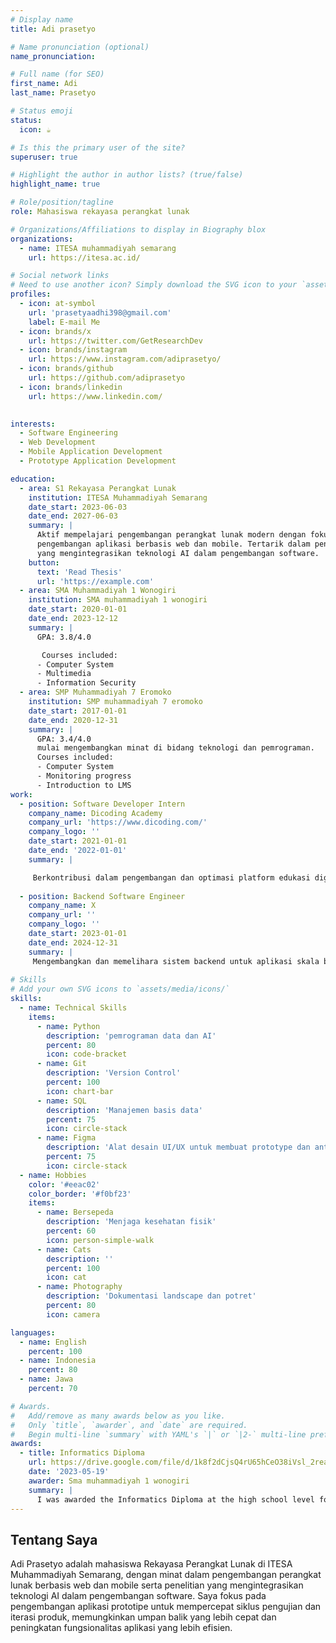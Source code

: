 ```yaml
---
# Display name
title: Adi prasetyo

# Name pronunciation (optional)
name_pronunciation: 

# Full name (for SEO)
first_name: Adi 
last_name: Prasetyo

# Status emoji
status:
  icon: ☕️

# Is this the primary user of the site?
superuser: true

# Highlight the author in author lists? (true/false)
highlight_name: true

# Role/position/tagline
role: Mahasiswa rekayasa perangkat lunak

# Organizations/Affiliations to display in Biography blox
organizations:
  - name: ITESA muhammadiyah semarang
    url: https://itesa.ac.id/

# Social network links
# Need to use another icon? Simply download the SVG icon to your `assets/media/icons/` folder.
profiles:
  - icon: at-symbol
    url: 'prasetyaadhi398@gmail.com'
    label: E-mail Me
  - icon: brands/x
    url: https://twitter.com/GetResearchDev
  - icon: brands/instagram
    url: https://www.instagram.com/adiprasetyo/
  - icon: brands/github
    url: https://github.com/adiprasetyo
  - icon: brands/linkedin
    url: https://www.linkedin.com/
   

interests:
  - Software Engineering
  - Web Development
  - Mobile Application Development
  - Prototype Application Development

education:
  - area: S1 Rekayasa Perangkat Lunak
    institution: ITESA Muhammadiyah Semarang
    date_start: 2023-06-03
    date_end: 2027-06-03
    summary: |
      Aktif mempelajari pengembangan perangkat lunak modern dengan fokus pada
      pengembangan aplikasi berbasis web dan mobile. Tertarik dalam penelitian
      yang mengintegrasikan teknologi AI dalam pengembangan software.
    button:
      text: 'Read Thesis'
      url: 'https://example.com'
  - area: SMA Muhammadiyah 1 Wonogiri
    institution: SMA muhammadiyah 1 wonogiri
    date_start: 2020-01-01
    date_end: 2023-12-12
    summary: |
      GPA: 3.8/4.0

       Courses included:
      - Computer System
      - Multimedia
      - Information Security
  - area: SMP Muhammadiyah 7 Eromoko
    institution: SMP muhammadiyah 7 eromoko
    date_start: 2017-01-01
    date_end: 2020-12-31
    summary: |
      GPA: 3.4/4.0
      mulai mengembangkan minat di bidang teknologi dan pemrograman.
      Courses included:
      - Computer System
      - Monitoring progress
      - Introduction to LMS
work:
  - position: Software Developer Intern
    company_name: Dicoding Academy
    company_url: 'https://www.dicoding.com/'
    company_logo: ''
    date_start: 2021-01-01
    date_end: '2022-01-01'
    summary: |

     Berkontribusi dalam pengembangan dan optimasi platform edukasi digital.
    
  - position: Backend Software Engineer
    company_name: X
    company_url: ''
    company_logo: ''
    date_start: 2023-01-01
    date_end: 2024-12-31
    summary: |
     Mengembangkan dan memelihara sistem backend untuk aplikasi skala besar.
      
# Skills
# Add your own SVG icons to `assets/media/icons/`
skills:
  - name: Technical Skills
    items:
      - name: Python
        description: 'pemrograman data dan AI'
        percent: 80
        icon: code-bracket
      - name: Git
        description: 'Version Control'
        percent: 100
        icon: chart-bar
      - name: SQL
        description: 'Manajemen basis data'
        percent: 75
        icon: circle-stack
      - name: Figma
        description: 'Alat desain UI/UX untuk membuat prototype dan antar muka pengguna'
        percent: 75
        icon: circle-stack
  - name: Hobbies
    color: '#eeac02'
    color_border: '#f0bf23'
    items:
      - name: Bersepeda
        description: 'Menjaga kesehatan fisik'
        percent: 60
        icon: person-simple-walk
      - name: Cats
        description: ''
        percent: 100
        icon: cat
      - name: Photography
        description: 'Dokumentasi landscape dan potret'
        percent: 80
        icon: camera

languages:
  - name: English
    percent: 100
  - name: Indonesia
    percent: 80
  - name: Jawa
    percent: 70

# Awards.
#   Add/remove as many awards below as you like.
#   Only `title`, `awarder`, and `date` are required.
#   Begin multi-line `summary` with YAML's `|` or `|2-` multi-line prefix and indent 2 spaces below.
awards:
  - title: Informatics Diploma
    url: https://drive.google.com/file/d/1k8f2dCjsQ4rU65hCeO38iVsl_2reabNI/view?usp=drive_link
    date: '2023-05-19'
    awarder: Sma muhammadiyah 1 wonogiri
    summary: |
      I was awarded the Informatics Diploma at the high school level for demonstrating excellence in the study and application of computer science and information technology. This recognition reflects my strong understanding of core informatics principles, including programming, data management, and system design, which I developed throughout my high school education.
---
```


## Tentang Saya

Adi Prasetyo adalah mahasiswa Rekayasa Perangkat Lunak di ITESA Muhammadiyah Semarang, dengan minat dalam pengembangan perangkat lunak berbasis web dan mobile serta penelitian yang mengintegrasikan teknologi AI dalam pengembangan software. Saya fokus pada pengembangan aplikasi prototipe untuk mempercepat siklus pengujian dan iterasi produk, memungkinkan umpan balik yang lebih cepat dan peningkatan fungsionalitas aplikasi yang lebih efisien.